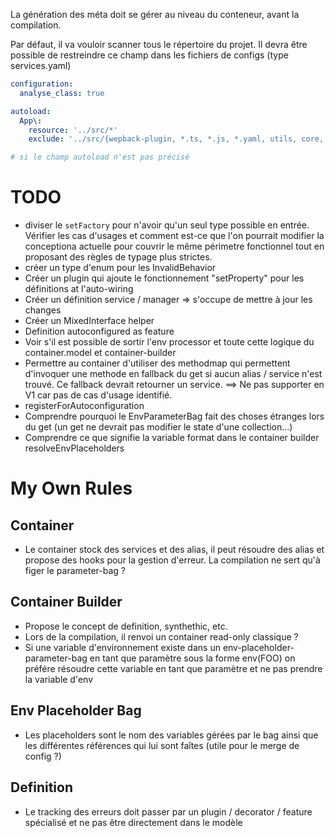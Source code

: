 La génération des méta doit se gérer au niveau du conteneur, avant la compilation.

Par défaut, il va vouloir scanner tous le répertoire du projet. Il devra être possible de restreindre ce champ dans les fichiers de configs (type services.yaml) 

```yaml
configuration:
  analyse_class: true

autoload:
  App\:
    resource: '../src/*'
    exclude: '../src/{wepback-plugin, *.ts, *.js, *.yaml, utils, core, publisher-subscriber}'

# si le champ autoload n'est pas précisé
```

# TODO
* diviser le `setFactory` pour n'avoir qu'un seul type possible en entrée. Vérifier les cas d'usages et comment est-ce que l'on pourrait modifier la conceptiona actuelle pour couvrir le même périmetre fonctionnel tout en proposant des règles de typage plus strictes.
* créer un type d'enum pour les InvalidBehavior
* Créer un plugin qui ajoute le fonctionnement "setProperty" pour les définitions at l'auto-wiring
* Créer un définition service / manager => s'occupe de mettre à jour les changes
* Créer un MixedInterface helper
* Definition autoconfigured as feature
* Voir s'il est possible de sortir l'env processor et toute cette logique du container.model et container-builder
* Permettre au container d'utiliser des methodmap qui permettent d'invoquer une methode en fallback du get si aucun alias / service n'est trouvé. Ce fallback devrait retourner un service. ==> Ne pas supporter en V1 car pas de cas d'usage identifié.
* registerForAutoconfiguration
* Comprendre pourquoi le EnvParameterBag fait des choses étranges lors du get (un get ne devrait pas modifier le state d'une collection...)
* Comprendre ce que signifie la variable format dans le container builder resolveEnvPlaceholders

# My Own Rules
## Container
* Le container stock des services et des alias, il peut résoudre des alias et propose des hooks pour la gestion d'erreur. La compilation ne sert qu'à figer le parameter-bag ?

## Container Builder 
* Propose le concept de definition, synthethic, etc.
* Lors de la compilation, il renvoi un container read-only classique ?
* Si une variable d'environnement existe dans un env-placeholder-parameter-bag en tant que paramètre sous la forme env(FOO) on préfére résoudre cette variable en tant que paramètre et ne pas prendre la variable d'env
## Env Placeholder Bag
* Les placeholders sont le nom des variables gérées par le bag ainsi que les différentes références qui lui sont faîtes (utile pour le merge de config ?) 

## Definition
* Le tracking des erreurs doit passer par un plugin / decorator / feature spécialisé et ne pas être directement dans le modèle
